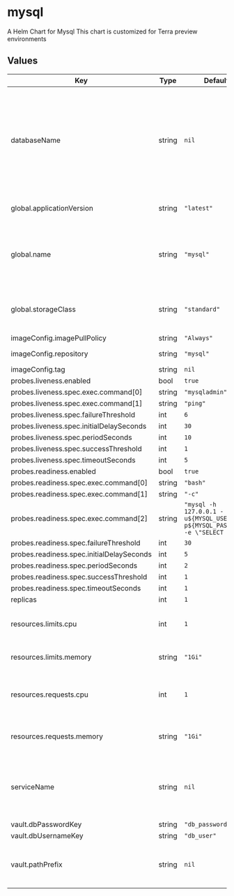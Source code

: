 # mysql

A Helm Chart for Mysql
This chart is customized for Terra preview environments

## Values

| Key | Type | Default | Description |
|-----|------|---------|-------------|
| databaseName | string | `nil` | name of a default database that the service expects (if any) i.e. a new leonardo instance expects a 'leonardo' database to already exist |
| global.applicationVersion | string | `"latest"` | What version of mysql to deploy |
| global.name | string | `"mysql"` | A name for the statefulset that will be substituted into resource definitions |
| global.storageClass | string | `"standard"` | Storage class to use when provisioning persistent disks |
| imageConfig.imagePullPolicy | string | `"Always"` |  |
| imageConfig.repository | string | `"mysql"` | Image repository |
| imageConfig.tag | string | `nil` | Image tag. |
| probes.liveness.enabled | bool | `true` |  |
| probes.liveness.spec.exec.command[0] | string | `"mysqladmin"` |  |
| probes.liveness.spec.exec.command[1] | string | `"ping"` |  |
| probes.liveness.spec.failureThreshold | int | `6` |  |
| probes.liveness.spec.initialDelaySeconds | int | `30` |  |
| probes.liveness.spec.periodSeconds | int | `10` |  |
| probes.liveness.spec.successThreshold | int | `1` |  |
| probes.liveness.spec.timeoutSeconds | int | `5` |  |
| probes.readiness.enabled | bool | `true` |  |
| probes.readiness.spec.exec.command[0] | string | `"bash"` |  |
| probes.readiness.spec.exec.command[1] | string | `"-c"` |  |
| probes.readiness.spec.exec.command[2] | string | `"mysql -h 127.0.0.1 -u${MYSQL_USER} -p${MYSQL_PASSWORD} -e \"SELECT 1\""` |  |
| probes.readiness.spec.failureThreshold | int | `30` |  |
| probes.readiness.spec.initialDelaySeconds | int | `5` |  |
| probes.readiness.spec.periodSeconds | int | `2` |  |
| probes.readiness.spec.successThreshold | int | `1` |  |
| probes.readiness.spec.timeoutSeconds | int | `1` |  |
| replicas | int | `1` |  |
| resources.limits.cpu | int | `1` | Number of CPU units to limit the statefulset to |
| resources.limits.memory | string | `"1Gi"` | Memory to limit the statefulset to |
| resources.requests.cpu | int | `1` | Number of CPU units to request for the statefulset |
| resources.requests.memory | string | `"1Gi"` | Memory to request for the statefulset |
| serviceName | string | `nil` | name of the terra service for which this mysql is for, i.e. leonardo. required, no default |
| vault.dbPasswordKey | string | `"db_password"` |  |
| vault.dbUsernameKey | string | `"db_user"` |  |
| vault.pathPrefix | string | `nil` | Vault path prefix for secrets. Required if vault.enabled. |
